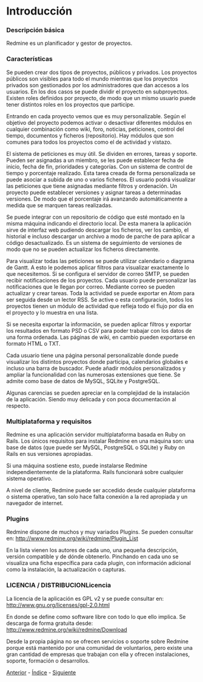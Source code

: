 # Introducción
 
### Descripción básica
Redmine es un planificador y gestor de proyectos.

### Características
Se pueden crear dos tipos de proyectos, públicos y privados. Los proyectos públicos son visibles para todo el mundo mientras que los proyectos privados son gestionados por los administradores que dan accesos a los usuarios. En los dos casos se puede dividir el proyecto en subproyectos. Existen roles definidos por proyecto, de modo que un mismo usuario puede tener distintos roles en los proyectos que participe.

Entrando en cada proyecto vemos que es muy personalizable. Según el objetivo del proyecto podemos activar o desactivar diferentes módulos en cualquier combinación como wiki, foro, noticias, peticiones, control del tiempo, documentos y ficheros (repositorio). Hay módulos que son comunes para todos los proyectos como el de actividad y vistazo. 

El sistema de peticiones es muy útil. Se dividen en errores, tareas y soporte. Pueden ser asignadas a un miembro, se les puede establecer fecha de inicio, fecha de fin, prioridades y categorías. Con un sistema de control de tiempo y porcentaje realizado. Esta tarea creada de forma personalizada se puede asociar a subida de uno o varios ficheros. El usuario podrá visualizar las peticiones que tiene asignadas mediante filtros y ordenación. Un proyecto puede establecer versiones y asignar tareas a determinadas versiones. De modo que el porcentaje irá avanzando automáticamente a medida que se marquen tareas realizadas.
	
Se puede integrar con un repositorio de código que esté montado en la misma máquina indicando el directorio local. De esta manera la aplicación sirve de interfaz web pudiendo descargar los ficheros, ver los cambio, el historial e incluso descargar un archivo a modo de parche de para aplicar a código desactualizado. Es un sistema de seguimiento de versiones de modo que no se pueden actualizar los ficheros directamente.

Para visualizar todas las peticiones se puede utilizar calendario o diagrama de Gantt. A esto le podemos aplicar filtros para visualizar exactamente lo que necesitemos.
Si se configura el servidor de correo SMTP, se pueden recibir notificaciones de los proyectos. Cada usuario puede personalizar las notificaciones que le llegan por correo. Mediante correo se pueden actualizar y crear tareas. Toda la actividad se puede exportar en Atom para ser seguida desde un lector RSS. Se active o esta configuración, todos los proyectos tienen un módulo de actividad que refleja todo el flujo por día en el proyecto y lo muestra en una lista.

Si se necesita exportar la información, se pueden aplicar filtros y exportar los resultados en formato PSD o CSV para poder trabajar con los datos de una forma ordenada. Las páginas de wiki, en cambio pueden exportarse en formato HTML o TXT.

Cada usuario tiene una página personal personalizable donde puede visualizar los distintos proyectos donde participa, calendarios globales e incluso una barra de buscador. Puede añadir módulos personalizados y ampliar la funcionalidad con las numerosas extensiones que tiene. Se admite como base de datos de MySQL, SQLite y PostgreSQL.

Algunas carencias se pueden apreciar en la complejidad de la instalación de la aplicación. Siendo muy delicada y con poca documentación al respecto.

### Multiplataforma y requisitos
Redmine es una aplicación servidor multiplataforma basada en Ruby on Rails. Los únicos requisitos para instalar Redmine en una máquina son: una base de datos (que puede ser MySQL, PostgreSQL o SQLite) y Ruby on Rails en sus versiones apropiadas. 

Si una máquina sostiene esto, puede instalarse Redmine independientemente de la plataforma. Rails funcionará sobre cualquier sistema operativo.

A nivel de cliente, Redmine puede ser accedido desde cualquier plataforma o sistema operativo, tan solo hace falta conexión a la red apropiada y un navegador de internet.

### Plugins
Redmine dispone de muchos y muy variados Plugins. Se pueden consultar en: http://www.redmine.org/wiki/redmine/Plugin_List

En la lista vienen los autores de cada uno, una pequeña descripción, versión compatible y de dónde obtenerlo. Pinchando en cada uno se visualiza una ficha específica para cada plugin, con información adicional como la instalación, la actualización o capturas.

### LICENCIA / DISTRIBUCIONLicencia
La licencia de la aplicación es GPL v2 y se puede consultar en: http://www.gnu.org/licenses/gpl-2.0.html

En donde se define como software libre con todo lo que ello implica. Se descarga de forma gratuita desde: http://www.redmine.org/wiki/redmine/Download
	
Desde la propia página no se ofrecen servicios o soporte sobre Redmine porque está mantenido por una comunidad de voluntarios, pero existe una gran cantidad de empresas que trabajan con ella y ofrecen instalaciones, soporte, formación o desarrollos.

[Anterior]() - [Índice](https://github.com/AinoaFernandezMiguens/RedMine/blob/master/0.%20%C3%8Dndice.md) - [Siguiente](https://github.com/AinoaFernandezMiguens/RedMine/blob/master/2.%20Instalaci%C3%B3n.md)

<div --allow-empty/>